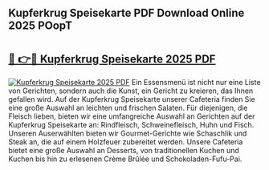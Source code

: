 ## Kupferkrug Speisekarte PDF Download Online 2025 POopT

# <h2><a href="http://gcbcjc3.nevu.top/?p=Kupferkrug+Speisekarte">🔗 👉🔴 Kupferkrug Speisekarte 2025 PDF</a></h2>

[![Kupferkrug Speisekarte 2025 PDF](https://i.imgur.com/dBaPXMq.png)](http://gcbcjc3.nevu.top/?p=Kupferkrug+Speisekarte)
Ein Essensmenü ist nicht nur eine Liste von Gerichten, sondern auch die Kunst, ein Gericht zu kreieren, das Ihnen gefallen wird. Auf der Kupferkrug Speisekarte unserer Cafeteria finden Sie eine große Auswahl an leichten und frischen Salaten. Für diejenigen, die Fleisch lieben, bieten wir eine umfangreiche Auswahl an Gerichten auf der Kupferkrug Speisekarte an: Rindfleisch, Schweinefleisch, Huhn und Fisch. Unseren Auserwählten bieten wir Gourmet-Gerichte wie Schaschlik und Steak an, die auf einem Holzfeuer zubereitet werden. Unsere Cafeteria bietet eine große Auswahl an Desserts, von traditionellen Kuchen und Kuchen bis hin zu erlesenen Crème Brûlée und Schokoladen-Fufu-Pai.

